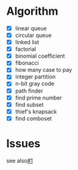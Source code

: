 # Algorithm
- [x] linear queue
- [x] circular queue
- [x] linked list
- [x] factorial
- [x] binomial coefficient
- [x] fibonacci
- [x] how many case to pay
- [x] integer partition
- [x] n-bit gray code
- [x] path finder
- [x] find prime number
- [x] find subset
- [x] thief's knapsack
- [x] find comboset

# Issues

see also[#1](/../../issues/1)